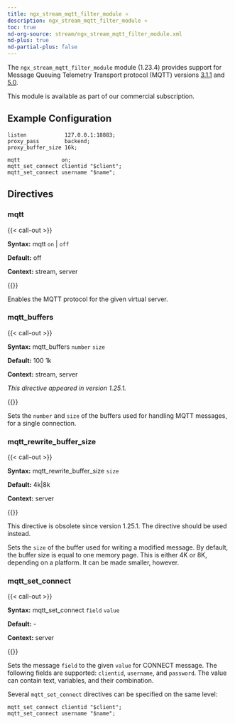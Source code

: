 ```yaml
---
title: ngx_stream_mqtt_filter_module ⭐️
description: ngx_stream_mqtt_filter_module ⭐️
toc: true
nd-org-source: stream/ngx_stream_mqtt_filter_module.xml
nd-plus: true
nd-partial-plus: false
---
```



<!--
********************************************************************************
🛑 WARNING: AUTOGENERATED FILE - DO NOT EDIT 🛑
This Markdown file was automatically generated from the source XML documentation.
Any manual changes made directly to this file will be overwritten.
To request or suggest changes, please edit the source XML files instead.
https://github.com/nginx/nginx.org/tree/main/xml/en
********************************************************************************
-->


The `ngx_stream_mqtt_filter_module` module (1.23.4) provides
support for Message Queuing Telemetry Transport protocol (MQTT) versions
[3.1.1](https://docs.oasis-open.org/mqtt/mqtt/v3.1.1/mqtt-v3.1.1.html)
and
[5.0](https://docs.oasis-open.org/mqtt/mqtt/v5.0/mqtt-v5.0.html).

This module is available as part of our
commercial subscription.
## Example Configuration


```nginx
listen            127.0.0.1:18883;
proxy_pass        backend;
proxy_buffer_size 16k;

mqtt             on;
mqtt_set_connect clientid "$client";
mqtt_set_connect username "$name";

```

## Directives

### mqtt

{{< call-out >}}

**Syntax:** mqtt `on` | `off`

**Default:** off

**Context:** stream, server


{{</call-out>}}


Enables the MQTT protocol for the given virtual server.
### mqtt_buffers

{{< call-out >}}

**Syntax:** mqtt_buffers `number` `size`

**Default:** 100 1k

**Context:** stream, server

_This directive appeared in version 1.25.1._


{{</call-out>}}


Sets the `number` and `size` of the buffers
used for handling MQTT messages,
for a single connection.
### mqtt_rewrite_buffer_size

{{< call-out >}}

**Syntax:** mqtt_rewrite_buffer_size `size`

**Default:** 4k|8k

**Context:** server


{{</call-out>}}


This directive is obsolete since version 1.25.1.
The [](#mqtt_buffers)
directive should be used instead.

Sets the `size` of the buffer
used for writing a modified message.
By default, the buffer size is equal to one memory page.
This is either 4K or 8K, depending on a platform.
It can be made smaller, however.
### mqtt_set_connect

{{< call-out >}}

**Syntax:** mqtt_set_connect `field` `value`

**Default:** -

**Context:** server


{{</call-out>}}


Sets the message `field`
to the given `value` for CONNECT message.
The following fields are supported:
`clientid`,
`username`, and
`password`.
The value can contain text, variables, and their combination.

Several `mqtt_set_connect` directives
can be specified on the same level:

```nginx
mqtt_set_connect clientid "$client";
mqtt_set_connect username "$name";

```

